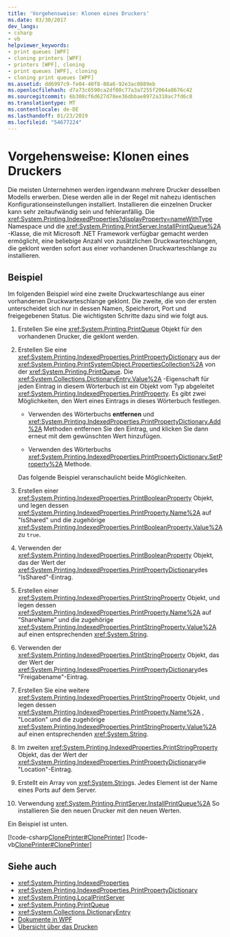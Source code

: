 ```yaml
---
title: 'Vorgehensweise: Klonen eines Druckers'
ms.date: 03/30/2017
dev_langs:
- csharp
- vb
helpviewer_keywords:
- print queues [WPF]
- cloning printers [WPF]
- printers [WPF], cloning
- print queues [WPF], cloning
- cloning print queues [WPF]
ms.assetid: dd6997c9-fe04-40f8-88a6-92e3ac0889eb
ms.openlocfilehash: d7a73c6590ca2df00c77a3a7255f2064a8676c42
ms.sourcegitcommit: 6b308cf6d627d78ee36dbbae8972a310ac7fd6c8
ms.translationtype: MT
ms.contentlocale: de-DE
ms.lasthandoff: 01/23/2019
ms.locfileid: "54677224"
---
```

# <a name="how-to-clone-a-printer"></a>Vorgehensweise: Klonen eines Druckers
Die meisten Unternehmen werden irgendwann mehrere Drucker desselben Modells erwerben. Diese werden alle in der Regel mit nahezu identischen Konfigurationseinstellungen installiert. Installieren die einzelnen Drucker kann sehr zeitaufwändig sein und fehleranfällig. Die <xref:System.Printing.IndexedProperties?displayProperty=nameWithType> Namespace und die <xref:System.Printing.PrintServer.InstallPrintQueue%2A> -Klasse, die mit Microsoft .NET Framework verfügbar gemacht werden ermöglicht, eine beliebige Anzahl von zusätzlichen Druckwarteschlangen, die geklont werden sofort aus einer vorhandenen Druckwarteschlange zu installieren.  
  
## <a name="example"></a>Beispiel  
 Im folgenden Beispiel wird eine zweite Druckwarteschlange aus einer vorhandenen Druckwarteschlange geklont. Die zweite, die von der ersten unterscheidet sich nur in dessen Namen, Speicherort, Port und freigegebenen Status. Die wichtigsten Schritte dazu sind wie folgt aus.  
  
1.  Erstellen Sie eine <xref:System.Printing.PrintQueue> Objekt für den vorhandenen Drucker, die geklont werden.  
  
2.  Erstellen Sie eine <xref:System.Printing.IndexedProperties.PrintPropertyDictionary> aus der <xref:System.Printing.PrintSystemObject.PropertiesCollection%2A> von der <xref:System.Printing.PrintQueue>. Die <xref:System.Collections.DictionaryEntry.Value%2A> -Eigenschaft für jeden Eintrag in diesem Wörterbuch ist ein Objekt vom Typ abgeleitet <xref:System.Printing.IndexedProperties.PrintProperty>. Es gibt zwei Möglichkeiten, den Wert eines Eintrags in dieses Wörterbuch festlegen.  
  
    -   Verwenden des Wörterbuchs **entfernen** und <xref:System.Printing.IndexedProperties.PrintPropertyDictionary.Add%2A> Methoden entfernen Sie den Eintrag, und klicken Sie dann erneut mit dem gewünschten Wert hinzufügen.  
  
    -   Verwenden des Wörterbuchs <xref:System.Printing.IndexedProperties.PrintPropertyDictionary.SetProperty%2A> Methode.  
  
     Das folgende Beispiel veranschaulicht beide Möglichkeiten.  
  
3.  Erstellen einer <xref:System.Printing.IndexedProperties.PrintBooleanProperty> Objekt, und legen dessen <xref:System.Printing.IndexedProperties.PrintProperty.Name%2A> auf "IsShared" und die zugehörige <xref:System.Printing.IndexedProperties.PrintBooleanProperty.Value%2A> zu `true`.  
  
4.  Verwenden der <xref:System.Printing.IndexedProperties.PrintBooleanProperty> Objekt, das der Wert der <xref:System.Printing.IndexedProperties.PrintPropertyDictionary>des "IsShared"-Eintrag.  
  
5.  Erstellen einer <xref:System.Printing.IndexedProperties.PrintStringProperty> Objekt, und legen dessen <xref:System.Printing.IndexedProperties.PrintProperty.Name%2A> auf "ShareName" und die zugehörige <xref:System.Printing.IndexedProperties.PrintStringProperty.Value%2A> auf einen entsprechenden <xref:System.String>.  
  
6.  Verwenden der <xref:System.Printing.IndexedProperties.PrintStringProperty> Objekt, das der Wert der <xref:System.Printing.IndexedProperties.PrintPropertyDictionary>des "Freigabename"-Eintrag.  
  
7.  Erstellen Sie eine weitere <xref:System.Printing.IndexedProperties.PrintStringProperty> Objekt, und legen dessen <xref:System.Printing.IndexedProperties.PrintProperty.Name%2A> , "Location" und die zugehörige <xref:System.Printing.IndexedProperties.PrintStringProperty.Value%2A> auf einen entsprechenden <xref:System.String>.  
  
8.  Im zweiten <xref:System.Printing.IndexedProperties.PrintStringProperty> Objekt, das der Wert der <xref:System.Printing.IndexedProperties.PrintPropertyDictionary>die "Location"-Eintrag.  
  
9. Erstellt ein Array von <xref:System.String>s. Jedes Element ist der Name eines Ports auf dem Server.  
  
10. Verwendung <xref:System.Printing.PrintServer.InstallPrintQueue%2A> So installieren Sie den neuen Drucker mit den neuen Werten.  
  
 Ein Beispiel ist unten.  
  
 [!code-csharp[ClonePrinter#ClonePrinter](../../../../samples/snippets/csharp/VS_Snippets_Wpf/ClonePrinter/CSharp/Program.cs#cloneprinter)]
 [!code-vb[ClonePrinter#ClonePrinter](../../../../samples/snippets/visualbasic/VS_Snippets_Wpf/ClonePrinter/visualbasic/program.vb#cloneprinter)]  
  
## <a name="see-also"></a>Siehe auch
- <xref:System.Printing.IndexedProperties>
- <xref:System.Printing.IndexedProperties.PrintPropertyDictionary>
- <xref:System.Printing.LocalPrintServer>
- <xref:System.Printing.PrintQueue>
- <xref:System.Collections.DictionaryEntry>
- [Dokumente in WPF](../../../../docs/framework/wpf/advanced/documents-in-wpf.md)
- [Übersicht über das Drucken](../../../../docs/framework/wpf/advanced/printing-overview.md)

